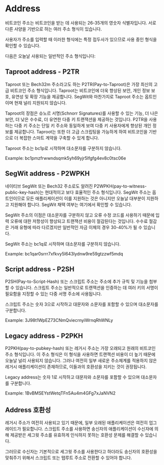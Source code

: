 # Address

비트코인 주소는 비트코인을 받는 데 사용되는 26-35개의 영숫자 식별자입니다. 서로 다른 사양을 기반으로 하는 여러 주소 형식이 있습니다.

사용자가 주소를 입력할 때 이러한 형식에는 특정 접두사가 있으므로 사용 중인 형식을 확인할 수 있습니다.

다음은 오늘날 사용되는 일반적인 주소 형식입니다:

## Taproot address - P2TR

Taproot 또는 Bech32m 주소라고도 하는 P2TR(Pay-to-Taproot)은 가장 최신의 고급 비트코인 주소 형식입니다. Taproot는 비트코인에 더욱 향상된 보안, 개인 정보 보호, 유연성 및 확장 기능을 제공합니다. SegWit와 마찬가지로 Taproot 주소는 옵트인이며 현재 널리 지원되지 않습니다.

Taproot의 장점은 슈노르 서명(Schnorr Signatures)를 사용할 수 있는 기능, 더 나은 보안, 더 낮은 수수료, 더 유연한 다중 키 트랜잭션을 제공하는 것입니다. P2TR을 사용하는 다중 키 주소는 단일 키 주소와 동일하게 보여 다중 키 사용자에게 향상된 개인 정보를 제공합니다. Taproot는 또한 더 고급 스크립팅을 가능하게 하여 비트코인을 기반으로 더 복잡한 스마트 계약을 구축할 수 있게 합니다.

Taproot 주소는 bc1p로 시작하며 대소문자를 구분하지 않습니다.

Example: bc1pmzfrwwndsqmk5yh69yjr5lfgfg4ev8c0tsc06e

## SegWit address - P2WPKH

네이티브 SegWit 또는 Bech32 주소로도 알려진 P2WPKH(pay-to-witness-public-key-hash)는 현대적이고 보다 효율적인 주소 형식입니다. SegWit 주소는 옵트인이므로 모든 애플리케이션이 이를 지원하는 것은 아니지만 오늘날 대부분이 지원하고 지원해야 합니다. SegWit 채택 여부는 여기에서 확인할 수 있습니다.

SegWit 주소의 이점은 대소문자를 구분하지 않고 오류 수정 코드를 사용하기 때문에 입력 오류에 대한 저항성이 향상되고 트랜잭션 비용이 절감된다는 것입니다. 수수료 절감은 거래 유형에 따라 다르겠지만 일반적인 자금 이체의 경우 30-40%가 될 수 있습니다.

SegWit 주소는 bc1q로 시작하며 대소문자를 구분하지 않습니다.

Example: bc1qar0srrr7xfkvy5l643lydnw9re59gtzzwf5mdq

## Script address - P2SH

P2SH(Pay-to-Script-Hash) 또는 스크립트 주소는 주소에 추가 규칙 및 기능을 첨부할 수 있습니다. 스크립트 주소는 일반적으로 트랜잭션을 인증하는 데 여러 키의 서명이 필요함을 지정할 수 있는 다중 서명 주소에 사용됩니다.

스크립트 주소는 숫자 3으로 시작하고 대문자와 소문자를 포함할 수 있으며 대소문자를 구분합니다.

Example: 3J98t1WpEZ73CNmQviecrnyiWrnqRhWNLy

## Legacy address - P2PKH

P2PKH(pay-to-pubkey-hash) 또는 레거시 주소는 가장 오래되고 원래의 비트코인 주소 형식입니다. 이 주소 형식은 이 형식을 사용하면 트랜잭션 비용이 더 높기 때문에 오늘날 널리 사용되지 않습니다. 그러나 여전히 일부 새로운 주소체계를 적용하지 않은 레거시 애플리케이션이 존재하므로, 이들과의 호환성을 지키는 것이 권장됩니다.

Legacy address는 숫자 1로 시작하고 대문자와 소문자를 포함할 수 있으며 대소문자를 구분합니다.

Example: 1BvBMSEYstWetqTFn5Au4m4GFg7xJaNVN2

## Address 호환성

레거시 주소가 여전히 사용되고 있기 때문에, 일부 오래된 애플리케이션은 여전히 업그레이드가 필요합니다. 스크립트 주소를 사용하면 송신자의 애플리케이션이 수신자에 의해 제공받은 세그윗 주소를 유효하게 인식하지 못하는 호환성 문제를 해결할 수 있습니다.

그러므로 수신자는 기본적으로 세그윗 주소를 사용한다고 하더라도 송신자의 호환성을 맞춰주기 위해서 스크립트 또는 탭루트 주소로 전환할 수 있어야 합니다.
